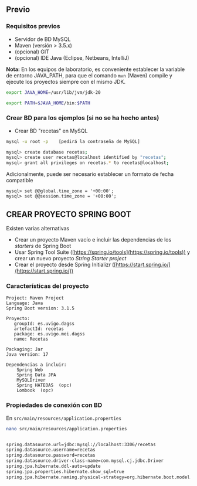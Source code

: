 ## Previo
### Requisitos previos

* Servidor de BD MySQL
* Maven (versión > 3.5.x)
* (opcional) GIT
* (opcional) IDE Java (Eclipse, Netbeans, IntelliJ)

**Nota:** En los equipos de laboratorio, es conveniente establecer la variable de entorno JAVA_PATH, para que el comando `mvn` (Maven) compile y ejecute los proyectos siempre con el mismo JDK. 

 ```sh 
 export JAVA_HOME=/usr/lib/jvm/jdk-20 

 export PATH=$JAVA_HOME/bin:$PATH 
 ```

### Crear BD para los ejemplos  (si no se ha hecho antes)

* Crear BD "recetas" en MySQL 

```sh
mysql -u root -p    [pedirá la contraseña de MySQL]

mysql> create database recetas;
mysql> create user recetas@localhost identified by "recetas";
mysql> grant all privileges on recetas.* to recetas@localhost;

```

Adicionalmente, puede ser necesario establecer un formato de fecha compatible
```
mysql> set @@global.time_zone = '+00:00';
mysql> set @@session.time_zone = '+00:00';
```

## CREAR PROYECTO SPRING BOOT
Existen varias alternativas
* Crear un proyecto Maven vacío e incluir las dependencias de los _starters_ de Spring Boot
* Usar Spring Tool Suite ([https://spring.io/tools](https://spring.io/tools)) y crear un nuevo proyecto _String Starter project_
* Crear el proyecto desde Spring Initializr ([https://start.spring.io/](https://start.spring.io/))

### Características del proyecto
```
Project: Maven Project
Language: Java
Spring Boot version: 3.1.5

Proyecto: 
   groupId: es.uvigo.dagss
   artefactId: recetas
   package: es.uvigo.mei.dagss
   name: Recetas

Packaging: Jar
Java version: 17

Dependencias a incluir:
    Spring Web
    Spring Data JPA
    MySQLDriver
    Spring HATEOAS  (opc)
    Lombook  (opc)
```

### Propiedades de conexión con BD

En `src/main/resources/application.properties`

```sh
nano src/main/resources/application.properties


spring.datasource.url=jdbc:mysql://localhost:3306/recetas
spring.datasource.username=recetas
spring.datasource.password=recetas
spring.datasource.driver-class-name=com.mysql.cj.jdbc.Driver
spring.jpa.hibernate.ddl-auto=update
spring.jpa.properties.hibernate.show_sql=true
spring.jpa.hibernate.naming.physical-strategy=org.hibernate.boot.model.naming.PhysicalNamingStrategyStandardImplle
```
